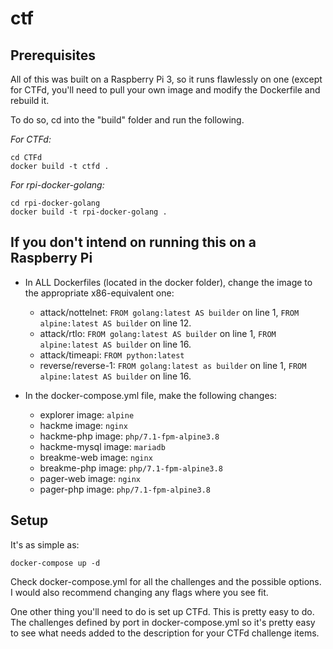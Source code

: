 # ctf

## Prerequisites
All of this was built on a Raspberry Pi 3, so it runs flawlessly on one (except for CTFd, you'll need to pull your own image and modify the Dockerfile and rebuild it.

To do so, cd into the "build" folder and run the following.

*For CTFd:*
```
cd CTFd
docker build -t ctfd .
```

*For rpi-docker-golang:*
```
cd rpi-docker-golang
docker build -t rpi-docker-golang .
```

## If you don't intend on running this on a Raspberry Pi

* In ALL Dockerfiles (located in the docker folder), change the image to the appropriate x86-equivalent one:
  * attack/nottelnet:   `FROM golang:latest AS builder` on line 1, `FROM alpine:latest AS builder` on line 12.
  * attack/rtlo:        `FROM golang:latest AS builder` on line 1, `FROM alpine:latest AS builder` on line 16.
  * attack/timeapi:     `FROM python:latest`
  * reverse/reverse-1:  `FROM golang:latest as builder` on line 1, `FROM alpine:latest AS builder` on line 16.
  
* In the docker-compose.yml file, make the following changes:
  * explorer image:     `alpine`
  * hackme image:       `nginx`
  * hackme-php image:   `php/7.1-fpm-alpine3.8`
  * hackme-mysql image: `mariadb`
  * breakme-web image:  `nginx`
  * breakme-php image:  `php/7.1-fpm-alpine3.8`
  * pager-web image:    `nginx`
  * pager-php image:    `php/7.1-fpm-alpine3.8`

## Setup

It's as simple as:

`docker-compose up -d`

Check docker-compose.yml for all the challenges and the possible options. I would also recommend changing any flags where you see fit.

One other thing you'll need to do is set up CTFd. This is pretty easy to do. The challenges defined by port in docker-compose.yml so it's pretty easy to see what needs added to the description for your CTFd challenge items.

